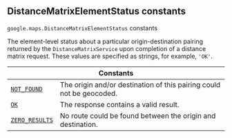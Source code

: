 
<devsite-heading><h2 id="DistanceMatrixElementStatus" is-upgraded="">DistanceMatrixElementStatus constants</h2></devsite-heading>
<p>
<code translate="no" dir="ltr"><span itemprop="path">google.maps</span>.<span itemprop="name">DistanceMatrixElementStatus</span></code>
constants
</p>
<p>The element-level status about a particular origin-destination pairing returned by the <code translate="no" dir="ltr">DistanceMatrixService</code> upon completion of a distance matrix request. These values are specified as strings, for example, <code translate="no" dir="ltr">'OK'</code>.</p>
<div class="devsite-table-wrapper"><table class="constants responsive" summary="DistanceMatrixElementStatus constants">
<thead>
<tr><th colspan="2">Constants</th>
</tr></thead>
<tbody>
<tr id="DistanceMatrixElementStatus.NOT_FOUND">
<td itemprop="property"><code translate="no" dir="ltr"><a class="secret-link" href="#DistanceMatrixElementStatus.NOT_FOUND"><span>NOT_FOUND</span></a></code></td>
<td>The origin and/or destination of this pairing could not be geocoded.</td>
</tr>
<tr id="DistanceMatrixElementStatus.OK">
<td itemprop="property"><code translate="no" dir="ltr"><a class="secret-link" href="#DistanceMatrixElementStatus.OK"><span>OK</span></a></code></td>
<td>The response contains a valid result.</td>
</tr>
<tr id="DistanceMatrixElementStatus.ZERO_RESULTS">
<td itemprop="property"><code translate="no" dir="ltr"><a class="secret-link" href="#DistanceMatrixElementStatus.ZERO_RESULTS"><span>ZERO_RESULTS</span></a></code></td>
<td>No route could be found between the origin and destination.</td>
</tr>
</tbody>
</table></div>
<script src="replace_links.js"></script>
